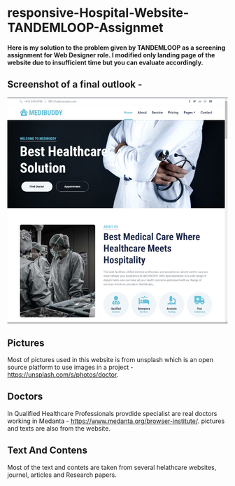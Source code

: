 # responsive-Hospital-Website-TANDEMLOOP-Assignmet

#### Here is my solution to the problem given by TANDEMLOOP as a screening assignment for Web Designer role. I modified only landing page of the website due to insufficient time but you can evaluate accordingly.

## Screenshot of a final outlook -
![Alt text](https://raw.githubusercontent.com/anuragsingh6886/responsive-Hospital-Website-TANDEMLOOP/main/doctor.jpg)

## Pictures
Most of pictures used in this website is from unsplash which is an open source platform to use images in a project - https://unsplash.com/s/photos/doctor.

## Doctors
In Qualified Healthcare Professionals provdide specialist are real doctors working in Medanta - https://www.medanta.org/browser-institute/.
pictures and texts are also from the website.

## Text And Contens
Most of the text and contets are taken from several helathcare websites, journel, articles and Research papers.

